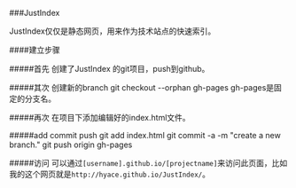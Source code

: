 ###JustIndex

JustIndex仅仅是静态网页，用来作为技术站点的快速索引。

####建立步骤

#####首先
创建了JustIndex 的git项目，push到github。

#####其次
创建新的branch
    git checkout --orphan gh-pages
gh-pages是固定的分支名。

#####再次
在项目下添加编辑好的index.html文件。

#####add commit push
    git add index.html
    git commit -a -m "create a new branch."
    git push origin gh-pages

#####访问
可以通过`[username].github.io/[projectname]`来访问此页面，比如我的这个网页就是`http://hyace.github.io/JustIndex/`。
